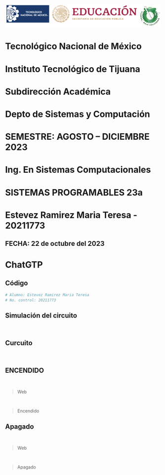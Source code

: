 ![](FOTO.PNG)
# **Tecnológico Nacional de México**
# **Instituto Tecnológico de Tijuana**
# **Subdirección Académica**
# **Depto de Sistemas y Computación**
# **SEMESTRE: AGOSTO – DICIEMBRE 2023**
# **Ing. En Sistemas Computacionales**
# **SISTEMAS PROGRAMABLES 23a**
# **Estevez Ramirez Maria Teresa - 20211773**
## FECHA: 22 de octubre del 2023

# **ChatGTP**
## Código 
```python
# Alumno: Estevez Ramirez Maria Teresa
# No. control: 20211773

```
## Simulación del circuito
![]()

## Curcuito
![]()

## ENCENDIDO
![]()
> Web

![]()
> Encendido

## Apagado
![]()
> Web

![]()
> Apagado
